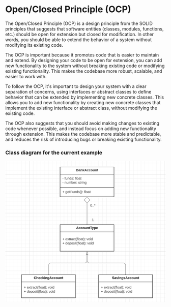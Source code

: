 # Open/Closed Principle (OCP)

The Open/Closed Principle (OCP) is a design principle from the SOLID principles that suggests that software entities (classes, modules, functions, etc.) should be open for extension but closed for modification. In other words, you should be able to extend the behavior of a system without modifying its existing code.

The OCP is important because it promotes code that is easier to maintain and extend. By designing your code to be open for extension, you can add new functionality to the system without breaking existing code or modifying existing functionality. This makes the codebase more robust, scalable, and easier to work with.

To follow the OCP, it's important to design your system with a clear separation of concerns, using interfaces or abstract classes to define behavior that can be extended by implementing new concrete classes. This allows you to add new functionality by creating new concrete classes that implement the existing interface or abstract class, without modifying the existing code.

The OCP also suggests that you should avoid making changes to existing code whenever possible, and instead focus on adding new functionality through extension. This makes the codebase more stable and predictable, and reduces the risk of introducing bugs or breaking existing functionality.

### Class diagram for the current example

![Class diagram for OCP](https://github.com/fx-biocoder/solid-in-cpp/blob/main/2%20-%20Open-Closed%20Principle/Class%20diagram.png)
